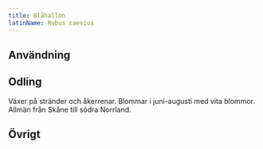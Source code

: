 ```yaml
---
title: Blåhallon
latinName: Rubus caesius
---
```


## Användning

## Odling

Växer på stränder och åkerrenar. Blommar i juni-augusti med vita blommor. Allmän från Skåne till södra Norrland.

## Övrigt

